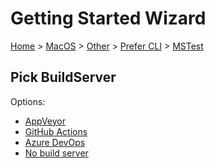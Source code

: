 # Getting Started Wizard

[Home](/docs/wiz/readme.md) > [MacOS](MacOS.md) > [Other](MacOS_Other.md) > [Prefer CLI](MacOS_Other_Cli.md) > [MSTest](MacOS_Other_Cli_MSTest.md)

## Pick BuildServer

Options:
 * [AppVeyor](MacOS_Other_Cli_MSTest_AppVeyor.md)
 * [GitHub Actions](MacOS_Other_Cli_MSTest_GitHubActions.md)
 * [Azure DevOps](MacOS_Other_Cli_MSTest_AzureDevOps.md)
 * [No build server](MacOS_Other_Cli_MSTest_None.md)
